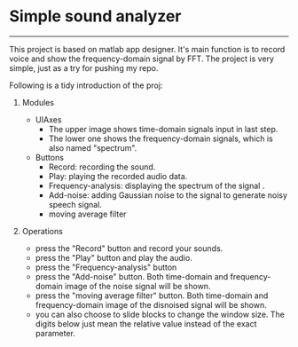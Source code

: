 # Simple sound analyzer
---
This project is based on matlab app designer. It's main function is to record voice and show the frequency-domain signal by FFT. 
The project is very simple, just as a try for pushing my repo.

Following is a tidy introduction of the proj:
1. Modules
   - UIAxes
     - The upper image shows time-domain signals input in last step. 
     - The lower one shows the frequency-domain signals, which is also named "spectrum".
   - Buttons
     - Record: recording the sound.
     - Play: playing the recorded audio data.
     - Frequency-analysis: displaying the spectrum of the signal .
     - Add-noise: adding Gaussian noise to the signal to generate noisy speech signal.
     - moving average filter

2. Operations
   - press the "Record" button and record your sounds.
   - press the "Play" button and play the audio.
   - press the "Frequency-analysis" button
   - press the "Add-noise" button. Both  time-domain and frequency-domain image of the noise signal will be shown.
   - press the "moving average filter" button. Both  time-domain and frequency-domain image of the disnoised signal will be shown.
   - you can also choose to slide blocks to change the window size. The digits below just mean the relative value instead of the exact parameter. 

